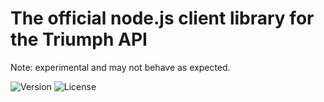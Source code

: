 # The official node.js client library for the Triumph API

Note: experimental and may not behave as expected.

![Version](https://img.shields.io/npm/v/@triumph-arcade/triumph-node) ![License](https://img.shields.io/npm/l/@triumph-arcade/triumph-node)

 
